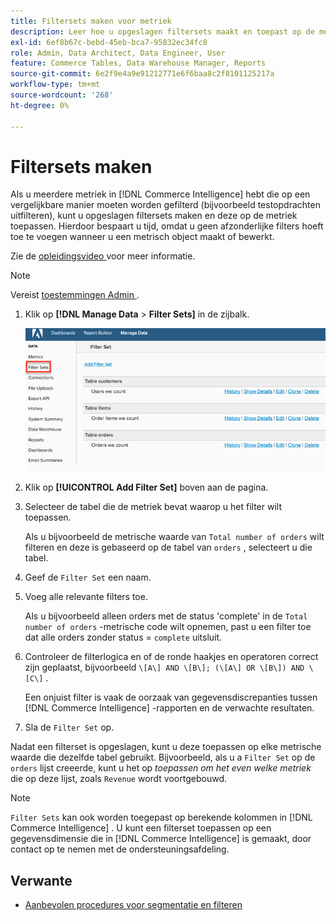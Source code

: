 ```yaml
---
title: Filtersets maken voor metriek
description: Leer hoe u opgeslagen filtersets maakt en toepast op de metriek.
exl-id: 6ef8b67c-bebd-45eb-bca7-95832ec34fc8
role: Admin, Data Architect, Data Engineer, User
feature: Commerce Tables, Data Warehouse Manager, Reports
source-git-commit: 6e2f9e4a9e91212771e6f6baa8c2f8101125217a
workflow-type: tm+mt
source-wordcount: '268'
ht-degree: 0%

---
```


# Filtersets maken

Als u meerdere metriek in [!DNL Commerce Intelligence] hebt die op een vergelijkbare manier moeten worden gefilterd (bijvoorbeeld testopdrachten uitfilteren), kunt u opgeslagen filtersets maken en deze op de metriek toepassen. Hierdoor bespaart u tijd, omdat u geen afzonderlijke filters hoeft toe te voegen wanneer u een metrisch object maakt of bewerkt.

Zie de [ opleidingsvideo ](https://experienceleague.adobe.com/docs/commerce-knowledge-base/kb/how-to/mbi-training-video-filter-sets.html) voor meer informatie.

>[!NOTE]
>
>Vereist [ toestemmingen Admin ](../../administrator/user-management/user-management.md).

1. Klik op **[!DNL Manage Data** > **Filter Sets]** in de zijbalk.

   ![](../../assets/create-filter-sets.png)

1. Klik op **[!UICONTROL Add Filter Set]** boven aan de pagina.

1. Selecteer de tabel die de metriek bevat waarop u het filter wilt toepassen.

   Als u bijvoorbeeld de metrische waarde van `Total number of orders` wilt filteren en deze is gebaseerd op de tabel van `orders` , selecteert u die tabel.

1. Geef de `Filter Set` een naam.

1. Voeg alle relevante filters toe.

   Als u bijvoorbeeld alleen orders met de status &#39;complete&#39; in de `Total number of orders` -metrische code wilt opnemen, past u een filter toe dat alle orders zonder status = `complete` uitsluit.

1. Controleer de filterlogica en of de ronde haakjes en operatoren correct zijn geplaatst, bijvoorbeeld `\[A\] AND \[B\]; (\[A\] OR \[B\]) AND \[C\]` .

   Een onjuist filter is vaak de oorzaak van gegevensdiscrepanties tussen [!DNL Commerce Intelligence] -rapporten en de verwachte resultaten.

1. Sla de `Filter Set` op.

Nadat een filterset is opgeslagen, kunt u deze toepassen op elke metrische waarde die dezelfde tabel gebruikt. Bijvoorbeeld, als u a `Filter Set` op de `orders` lijst creeerde, kunt u het op *toepassen om het even welke metriek* die op deze lijst, zoals `Revenue` wordt voortgebouwd.

>[!NOTE]
>
>`Filter Sets` kan ook worden toegepast op berekende kolommen in [!DNL Commerce Intelligence] . U kunt een filterset toepassen op een gegevensdimensie die in [!DNL Commerce Intelligence] is gemaakt, door contact op te nemen met de ondersteuningsafdeling.

## Verwante

* [Aanbevolen procedures voor segmentatie en filteren](../../best-practices/segment-filter.md)
